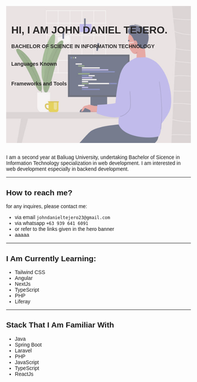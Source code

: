 <head>
    <link rel='stylesheet' href='https://cdn-uicons.flaticon.com/uicons-brands/css/uicons-brands.css'>  
    <style>
        @import url("https://cdnjs.cloudflare.com/ajax/libs/font-awesome/6.2.1/css/all.min.css");
        * {
            font-family: helvetica,sans-serif;
        }
        .hero{
            padding:0.67rem 0.8777rem;
            display: flex;
            flex-direction: column;
            background-color: #ebe4e4;
            color: #292727;
            position: relative;
            min-height: 300px;
        }
        .content{
            z-index: 100;
        }
        .float-img{
            position : absolute;
            height : 100%;
            right : 0%;
            top : 0%;
            z-index: 1;
            opacity: 0.6;
        }
        .header-title{
            font-weight : bold;
            border-bottom: none;
        }
        .p-language{
            display: block;
        }
        .language-container{
            display: flex;
            flex-wrap: wrap;
            flex-direction: row;
        }
        .hero-footer{
            position : absolute;
            bottom : 0;
            right : 0;
            display: flex;
            flex-direction: column;
            justify-content:flex-end;
            z-index: 1;
            padding: 0.56rem 0.87rem;
        }
        .language-container,
        .icons-container, .f-container{
            font-size:2.3rem;
        }
        .icons-container{
            display:flex;
            flex:row;
            justify-content: space-around;
            align-items: center;
        }
        .icons, .language-icon{
            margin-inline:0.55rem;
        }
        .icons{
            position: relative;
            min-height:1px;
            display: inline-block;
            text-decoration:none;
            color:inherit;
            pointer-events : cursor;
            transtion: all 1s ease-in;
        }
        .icons::before{
            content: "";
            position: absolute;
            background-color:#141313;
            width: 0%;
            height:3%;
            border-radius: 25rem;
            bottom:20%; 
            transtion: all 1s ease-in-out;
        }
        .icons:hover{
            color:white;
            transtion: all 1s ease-in-out;
        }
        .icons:hover::before{
            width:100%;
            transtion: all 1s ease-in-out;
        }
        .fi-brands-liferay::before{
            content: url('./liferay-icon.svg');
            display: inline-block;
            width: 0.5em;
            height: 0.5em;
        }
        .fi-brands-springboot::before{
            content: url('./springboot.svg');
            display: inline-block;
            width: 1em;
            height: 1em;
        }
        .fi-brands-tailwind::before{
            content: url('./tailwind-css.svg');
            display: inline-block;
            width: 1em;
            height: 1em;
        }
        .fi-brands-nextjs::before{
            content: url('./nextjs-fill.svg');
            display: inline-block;
            width: 1em;
            height: 1em;
        }
    </style>
</head>
<div class = "hero">
    <img src = "./coding.jpg" class = "float-img"/>
    <main class = "content">
        <h1 class = "header-title">HI, I AM JOHN DANIEL TEJERO.</h1>
        <h4 class = "header-title" style = "margin-bottom:2rem;">BACHELOR OF SCIENCE IN INFORMATION TECHNOLOGY</h4>
        <section class = "p-language">
            <h4 class = "header-title">
                Languages Known
            </h4>
            <div class = "language-container">
                <span class = "language-icon">
                    <i class="fa-brands fa-java"></i>
                </span>
                <span class = "language-icon">
                    <i class="fa-brands fa-js"></i>
                </span>
                <span class = "language-icon">
                    <i class="fa-brands fa-php"></i>
                </span>
                <span class = "language-icon">
                    <i class="fi fi-brands-typescript"></i>
                </span>
                <span class = "language-icon">
                    <i class="fa-brands fa-html5"></i>
                </span>
                <span class = "language-icon">
                    <i class="fa-brands fa-css3-alt"></i>
                </span>
                <span class = "language-icon">
                    <i class="fi fi-brands-mysql"></i>
                </span>
            </div>
        </section>
        <section class = "frameworks" style = "height:10rem;">
            <h4 class = "header-title">
                Frameworks and Tools
            </h4>
            <div class = "f-container">
                <span class = "f-icon">
                    <i class="fa-brands fa-react"></i>
                </span>
                <span class = "f-icon">
                    <i class="fa-brands fa-angular"></i>
                </span>
                <span class = "f-icon">
                    <i class="fa-brands fa-bootstrap"></i>
                </span>
                <span class = "f-icon">
                    <i class="fa-brands fa-laravel"></i>
                </span>
                <span class ="f-icon">
                    <i class="fi fi-brands-node-js"></i>
                </span>
                <span class = "f-icon">
                    <i class = "fi fi-brands-springboot"></i>
                </span>
                <span class = "f-icon">
                    <i class = "fi fi-brands-nextjs"></i>
                </span>
                <span class = "f-icon">
                    <i class = "fi fi-brands-tailwind"></i>
                </span>
            </div>
        </section>
    </main>
    <footer class = "hero-footer">
            <section class = "icons-container">
                <a class = "icons" href  = "https://www.linkedin.com/in/john-daniel-tejero-5a5b13225/" target="blank">
                    <i class="fa-brands fa-linkedin"></i>
                </a>
                <a class = "icons" href = "https://twitter.com/Imperobous" target = "blank">
                    <i class="fa-brands fa-twitter"></i>
                </a>
                <a class = "icons" href = "https://www.discordapp.com/users/747707954572296215" target = "blank">
                    <i class = "fa-brands fa-discord"></i>
                </a>
            </section>
    </footer>
</div>
<br>
 
I am a second year at Baliuag University, undertaking Bachelor of Sicence in Information Technology specialization in web development. I am interested in web development especially in backend development.

<hr>

## How to reach me?
for any inquires, please contact me: 
- via email `johndanieltejero23@gmail.com`
- via whatsapp `+63 939 641 6091`
- or refer to the links given in the hero banner
- aaaaa
<hr>

## I Am Currently Learning:
- Tailwind CSS
- Angular 
- NextJs
- TypeScript
- PHP
- Liferay
<hr>

## Stack That I Am Familiar With
- Java
- Spring Boot
- Laravel
- PHP
- JavaScript
- TypeScript
- ReactJs



<!---
JohnDanielTejero/JohnDanielTejero is a ✨ special ✨ repository because its `README.md` (this file) appears on your GitHub profile.
You can click the Preview link to take a look at your changes.
--->